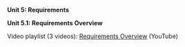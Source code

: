 **Unit 5: Requirements** <span id="5"></span>  

**Unit 5.1: Requirements Overview**  

Video playlist (3 videos): [Requirements Overview](https://www.youtube.com/watch?list=PLMrpXL7ZxXYXXnTJ2hgClLeNiqJPB9A1Y&v=fGmFoKuu_Ag) (YouTube)  



